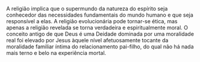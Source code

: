 ﻿A religião implica que o supermundo da natureza do espírito seja conhecedor das necessidades fundamentais do mundo humano e que seja responsível a elas. A religião evolucionária pode tornar-se ética, mas apenas a religião revelada se torna verdadeira e espiritualmente moral. O conceito antigo de que Deus é uma Deidade dominada por uma moralidade real foi elevado por Jesus àquele nível afetuosamente tocante da moralidade familiar íntima do relacionamento pai-filho, do qual não há nada mais terno e belo na experiência mortal.